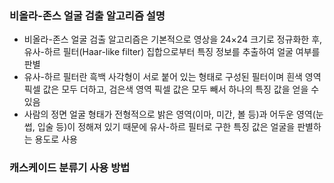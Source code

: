 ### 비올라-존스 얼굴 검출 알고리즘 설명
* 비올라-존스 얼굴 검출 알고리즘은 기본적으로 영상을 24×24 크기로 정규화한 후, 유사-하르 필터(Haar-like filter) 집합으로부터 특징 정보를 추출하여 얼굴 여부를 판별
* 유사-하르 필터란 흑백 사각형이 서로 붙어 있는 형태로 구성된 필터이며 흰색 영역 픽셀 값은 모두 더하고, 검은색 영역 픽셀 값은 모두 빼서 하나의 특징 값을 얻을 수 있음
* 사람의 정면 얼굴 형태가 전형적으로 밝은 영역(이마, 미간, 볼 등)과 어두운 영역(눈썹, 입술 등)이 정해져 있기 때문에 유사-하르 필터로 구한 특징 값은 얼굴을 판별하는 용도로 사용
### 캐스케이드 분류기 사용 방법
